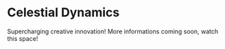# Celestial Dynamics
Supercharging creative innovation!
More informations coming soon, watch this space!
